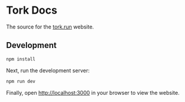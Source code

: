 # Tork Docs

The source for the [tork.run](https://tork.run) website.

## Development

```bash
npm install
```

Next, run the development server:

```bash
npm run dev
```

Finally, open [http://localhost:3000](http://localhost:3000) in your browser to view the website.
